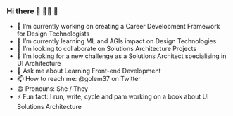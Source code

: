 ### Hi there 👋 🏳️‍🌈 🦄

- 🔭 I’m currently working on creating a Career Development Framework for Design Technologists 
- 🌱 I’m currently learning ML and AGIs impact on Design Technologies 
- 👯 I’m looking to collaborate on Solutions Architecture Projects
- 🤔 I’m looking for a new challenge as a Solutions Architect specialising in UI Architecture
- 💬 Ask me about Learning Front-end Development 
- 📫 How to reach me: @golem37 on Twitter
- 😄 Pronouns: She / They 
- ⚡ Fun fact: I run, write, cycle and pam working on a book about UI Solutions Architecture

